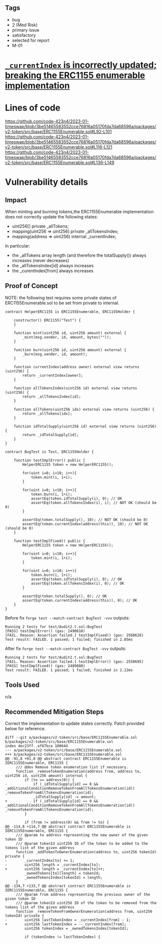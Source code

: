 ## Tags

- bug
- 2 (Med Risk)
- primary issue
- satisfactory
- selected for report
- M-01

# [`_currentIndex` is incorrectly updated; breaking the ERC1155 enumerable implementation](https://github.com/code-423n4/2023-01-timeswap-findings/issues/272) 

# Lines of code

https://github.com/code-423n4/2023-01-timeswap/blob/3be51465583552cce76816a05170fda7da68596a/packages/v2-token/src/base/ERC1155Enumerable.sol#L92-L101
https://github.com/code-423n4/2023-01-timeswap/blob/3be51465583552cce76816a05170fda7da68596a/packages/v2-token/src/base/ERC1155Enumerable.sol#L116-L121
https://github.com/code-423n4/2023-01-timeswap/blob/3be51465583552cce76816a05170fda7da68596a/packages/v2-token/src/base/ERC1155Enumerable.sol#L136-L149


# Vulnerability details

## Impact

When minting and burning tokens,the ERC1155Enumerable implementation does not correctly update the following states:
- uint256[] private _allTokens;
- mapping(uint256 => uint256) private _allTokensIndex;
- mapping(address => uint256) internal _currentIndex;

In particular:
- the _allTokens array length (and therefore the totalSupply()) always increases (never decreases)
- the _allTokensIndex[id] always increases
- the _curentIndex[from] always increases

## Proof of Concept

NOTE: the following test requires some private states of ERC1155Enumerable.sol to be set from private to internal.

```solidity
contract HelperERC1155 is ERC1155Enumerable, ERC1155Holder {

    constructor() ERC1155("Test") {
    }

    function mint(uint256 id, uint256 amount) external {
        _mint(msg.sender, id, amount, bytes(""));
    }

    function burn(uint256 id, uint256 amount) external {
        _burn(msg.sender, id, amount);
    }

    function currentIndex(address owner) external view returns (uint256) {
        return _currentIndex[owner];
    }

    function allTokensIndex(uint256 id) external view returns (uint256) {
        return _allTokensIndex[id];
    }

    function allTokens(uint256 idx) external view returns (uint256) {
        return _allTokens[idx];
    }

    function idTotalSupply(uint256 id) external view returns (uint256) {
        return _idTotalSupply[id];
    }
}

contract BugTest is Test, ERC1155Holder {

    function testImplError() public {
        HelperERC1155 token = new HelperERC1155();

        for(uint i=0; i<10; i++){
            token.mint(i, 1+i);
        }

        for(uint i=0; i<10; i++){
            token.burn(i, 1+i);
            assertEq(token.idTotalSupply(i), 0); // OK
            assertEq(token.allTokensIndex(i), i); // NOT OK (should be 0)
        }
        
        assertEq(token.totalSupply(), 10); // NOT OK (should be 0)
        assertEq(token.currentIndex(address(this)), 10); // NOT OK (should be 0)
    }

    function testImplFixed() public {
        HelperERC1155 token = new HelperERC1155();

        for(uint i=0; i<10; i++){
            token.mint(i, 1+i);
        }

        for(uint i=0; i<10; i++){
            token.burn(i, 1+i);
            assertEq(token.idTotalSupply(i), 0); // OK
            assertEq(token.allTokensIndex(i), 0); // OK
        }
        
        assertEq(token.totalSupply(), 0); // OK
        assertEq(token.currentIndex(address(this)), 0); // OK
    }
}
```

Before fix `forge test --match-contract BugTest -vvv` outputs:

```
Running 2 tests for test/Audit2.t.sol:BugTest
[PASS] testImplError() (gas: 2490610)
[FAIL. Reason: Assertion failed.] testImplFixed() (gas: 2560628)
Test result: FAILED. 1 passed; 1 failed; finished in 2.05ms
```

After fix `forge test --match-contract BugTest -vvv` outputs:

```
Running 2 tests for test/Audit2.t.sol:BugTest
[FAIL. Reason: Assertion failed.] testImplError() (gas: 2558695)
[PASS] testImplFixed() (gas: 2489080)
Test result: FAILED. 1 passed; 1 failed; finished in 2.22ms
```

## Tools Used
n/a

## Recommended Mitigation Steps

Correct the implementation to update states correctly. Patch provided below for reference.

```solidity
diff --git a/packages/v2-token/src/base/ERC1155Enumerable.sol b/packages/v2-token/src/base/ERC1155Enumerable.sol
index 4ec23ff..ef67bca 100644
--- a/packages/v2-token/src/base/ERC1155Enumerable.sol
+++ b/packages/v2-token/src/base/ERC1155Enumerable.sol
@@ -91,8 +91,8 @@ abstract contract ERC1155Enumerable is IERC1155Enumerable, ERC1155 {
     /// @dev Remove token enumeration list if necessary.
     function _removeTokenEnumeration(address from, address to, uint256 id, uint256 amount) internal {
         if (to == address(0)) {
-            if (_idTotalSupply[id] == 0 && _additionalConditionRemoveTokenFromAllTokensEnumeration(id)) _removeTokenFromAllTokensEnumeration(id);
             _idTotalSupply[id] -= amount;
+            if (_idTotalSupply[id] == 0 && _additionalConditionRemoveTokenFromAllTokensEnumeration(id)) _removeTokenFromAllTokensEnumeration(id);
         }

         if (from != address(0) && from != to) {
@@ -114,8 +114,7 @@ abstract contract ERC1155Enumerable is IERC1155Enumerable, ERC1155 {
     /// @param to address representing the new owner of the given token ID
     /// @param tokenId uint256 ID of the token to be added to the tokens list of the given address
     function _addTokenToOwnerEnumeration(address to, uint256 tokenId) private {
-        _currentIndex[to] += 1;
-        uint256 length = _currentIndex[to];
+        uint256 length = _currentIndex[to]++;
         _ownedTokens[to][length] = tokenId;
         _ownedTokensIndex[tokenId] = length;
     }
@@ -134,7 +133,7 @@ abstract contract ERC1155Enumerable is IERC1155Enumerable, ERC1155 {
     /// @param from address representing the previous owner of the given token ID
     /// @param tokenId uint256 ID of the token to be removed from the tokens list of the given address
     function _removeTokenFromOwnerEnumeration(address from, uint256 tokenId) private {
-        uint256 lastTokenIndex = _currentIndex[from] - 1;
+        uint256 lastTokenIndex = --_currentIndex[from];
         uint256 tokenIndex = _ownedTokensIndex[tokenId];

         if (tokenIndex != lastTokenIndex) {
```